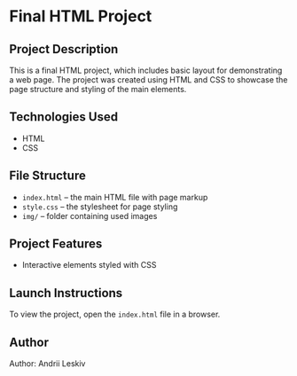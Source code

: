 # Final HTML Project

## Project Description
This is a final HTML project, which includes basic layout for demonstrating a web page. 
The project was created using HTML and CSS to showcase the page structure and styling of the main elements.

## Technologies Used
- HTML
- CSS

## File Structure
- `index.html` – the main HTML file with page markup
- `style.css` – the stylesheet for page styling
- `img/` – folder containing used images

## Project Features
- Interactive elements styled with CSS

## Launch Instructions
To view the project, open the `index.html` file in a browser.

## Author
Author: Andrii Leskiv